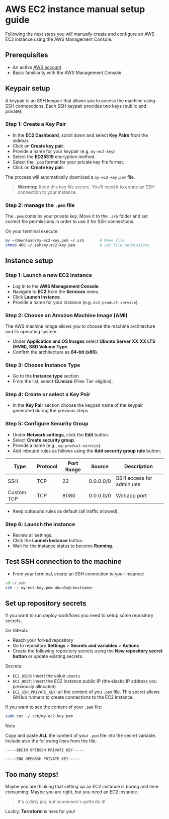 # AWS EC2 instance manual setup guide

Following the next steps you will manually create and configure an AWS EC2 instance using the AWS Management Console.

## Prerequisites

- An active [AWS account](https://aws.amazon.com/console/)
- Basic familiarity with the AWS Management Console

## Keypair setup

A keypair is an SSH keypair that allows you to access the machine using SSH conncections. Each SSH keypair provides two keys (public and private).

### Step 1: Create a Key Pair

* In the **EC2 Dashboard**, scroll down and select **Key Pairs** from the sidebar.
* Click on **Create key pair**.
* Provide a name for your keypair (e.g. `my-ec2-key`)
* Select the **ED25519** encryption method.
* Select the `.pem` format for your pricate key file format.
* Click on **Create key pair**.

The process will automatically download a `my-ec2-key.pem` file.

> **Warning:** Keep this key file secure. You’ll need it to create an SSH connection to your instance.

### Step 2: manage the `.pem` file

The `.pem` contains your private key. Move it to the `.ssh` folder and set correct file permissions in order to use it for SSH connections.

On your terminal execute:

```bash
mv ~/Download/my-ec2-key.pem ~/.ssh       # Move file
chmod 400 ~/.ssh/my-ec2-key.pem           # Set file permissions
```

## Instance setup

### Step 1: Launch a new EC2 instance

* Log in to the **AWS Management Console**.
* Navigate to **EC2** from the **Services** menu.
* Click **Launch Instance**.
* Provide a name for your instance (e.g. `ec2-product-service`).

### Step 2: Choose an Amazon Machine Image (AMI)

The AWS machine image allows you to choose the machine architecture and its operating system.

* Under **Application and OS Images** select **Ubuntu Server XX.XX LTS (HVM), SSD Volume Type**.
* Confirm the architecture as **64-bit (x86)**.

### Step 3: Choose Instance Type

* Go to the **Instance type** section
* From the list, select **t3.micro** (Free Tier eligible).

### Step 4: Create or select a Key Pair

* In the **Key Pair** section choose the keypair name of the keypair generated during the previous steps.

### Step 5: Configure Security Group

* Under **Network settings**, click the **Edit** button.
* Select **Create security group**.
* Provide a name (e.g., `sg-prodcut-service`).
* Add inbound rules as follows using the **Add security group rule** button:

| Type         | Protocol  | Port Range  | Source        | Description                 |
|--------------|-----------|-------------|---------------|-----------------------------|
| SSH          | TCP       | 22          | 0.0.0.0/0     | SSH access for admin use    |
| Custom TCP   | TCP       | 8080        | 0.0.0.0/0     | Webapp port                 |

* Keep outbound rules as default (all traffic allowed).

### Step 6: Launch the instance

* Review all settings.
* Click the **Launch Instance** button.
* Wait for the instance status to become **Running**.


## Test SSH connection to the machine

* From your terminal, create an SSH connection to your instance:

```bash
cd ~/.ssh
ssh -i my-ec2-key.pem ubuntu@<hostname>
```

## Set up repository secrets

If you want to run deploy workflows you need to setup some repository secrets.

On GitHub:
* Reach your forked repository
* Go to repository **Settings** > **Secrets and variables** > **Actions**
* Create the following repository secrets using the **New repository secret button** or update existing secrets.

Secrets:
* `EC2_USER`: insert the value `ubuntu`
* `EC2_HOST`: insert the EC2 instance public IP (the elastic IP address you previously allocated)
* `EC2_SSH_PRIVATE_KEY`: all the content of you `.pem` file. This secret allows GitHub runners to create connections to the EC2 instance.

If you want to see the content of your `.pem` file:

```bash
sudo cat ~/.ssh/my-ec2-key.pem
```

>[!NOTE]
> Copy and paste **ALL** the content of your `.pem` file into the secret variable. Include also the following lines from the file:
>
> `-----BEGIN OPENSSH PRIVATE KEY-----`
>
> `-----END OPENSSH PRIVATE KEY-----`

## Too many steps!

Maybe you are thinking that setting up an EC2 instance is boring and time consuming. Maybe you are right, but you need an EC2 instance.

> It's a dirty job, but someones's gotta do it!

Luckly, **Terraform** is here for you!